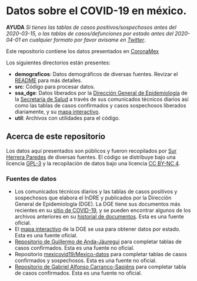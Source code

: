 # Datos sobre el COVID-19 en méxico.

**AYUDA** *Si tienes las tablas de casos positivos/sospechosos
antes del 2020-03-15, o las tablas de casos/defunciones por estado antes
del 2020-04-01 en cualquier formato por favor avísame en
[Twitter](https://twitter.com/sur_hp)*.

Este repositorio contiene los datos presentados en
[CoronaMex](https://github.com/coronamex)

Los siguientes directorios están presentes:

* **demograficos**: Datos demográficos de diversas fuentes. Revizar el
[README](demograficos/README.md) para más detalles.
* **src**: Código para procesar datos.
* **ssa_dge**: Datos liberados por la [Dirección General de Epidemiología](https://www.gob.mx/salud/acciones-y-programas/direccion-general-de-epidemiologia)
de la [Secretaría de Salud](https://www.gob.mx/salud) a través de sus comunicados
técnicos diarios así como las tablas de casos confirmados y casos sospechosos
liberados diariamente, y su
[mapa interactivo](https://ncov.sinave.gob.mx/mapa.aspx).
* **util**: Archivos con utilidades para el código.

## Acerca de este repositorio

Los datos aquí presentados son públicos y fueron recopilados por
[Sur Herrera Paredes](https://github.com/surh) de diversas fuentes.
El código se distribuye bajo una licencia [GPL-3](CODE_LICENSE) y la recopilación
de datos bajo una licencia [CC BY-NC 4](DATA_LICENSE).

### Fuentes de datos

* Los comunicados técnicos diarios y las tablas de casos positivos y
sospechosos que elabora el InDRE y publicados por la Dirección General
de Epidemiología (DGE). La DGE tiene sus documentos más recientes
en su
[sitio de COVID-19](https://www.gob.mx/salud/documentos/coronavirus-covid-19-comunicado-tecnico-diario-238449),
y se pueden encontrar algunos de los archivos anteriores en su
[historial de documentos](https://www.gob.mx/salud/es/archivo/documentos).
Esta es una fuente oficial.
* El [mapa interactivo](http://ncov.sinave.gob.mx/mapa.aspx) de la DGE se
usa para obtener datos por estado. Esta es una fuente oficial.
* [Repositorio de Guillermo de Anda-Jáuregui](https://github.com/guillermodeandajauregui/datos_covid19.mx) para completar tablas de casos confirmados. Esta es una
fuente no oficial.
* Repositorio [mexicovid19/Mexico-datos](https://github.com/mexicovid19/Mexico-datos)
para completar tablas de casos confirmados y sospechosos. Esta es una fuente
no oficial.
* [Repositorio de Gabriel Alfonso Carranco-Sapiéns](https://github.com/carranco-sga/Mexico-COVID-19)
para completar tabla de casos confirmados. Esta es una fuente no oficial.
